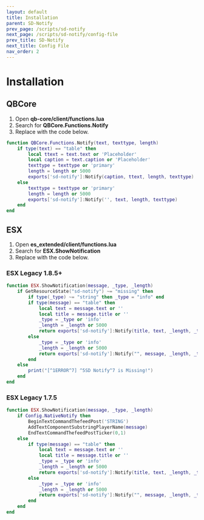 ```yaml
---
layout: default
title: Installation
parent: SD-Notify
prev_page: /scripts/sd-notify
next_page: /scripts/sd-notify/config-file
prev_title: SD-Notify
next_title: Config File
nav_order: 2
---
```


# Installation

## QBCore

1. Open **qb-core/client/functions.lua**
2. Search for **QBCore.Functions.Notify**
3. Replace with the code below.

```lua
function QBCore.Functions.Notify(text, texttype, length)
    if type(text) == "table" then
        local ttext = text.text or 'Placeholder'
        local caption = text.caption or 'Placeholder'
        texttype = texttype or 'primary'
        length = length or 5000
        exports['sd-notify']:Notify(caption, ttext, length, texttype)
    else
        texttype = texttype or 'primary'
        length = length or 5000
        exports['sd-notify']:Notify('', text, length, texttype)
    end
end
```

## ESX

1. Open **es_extended/client/functions.lua**
2. Search for **ESX.ShowNotification**
3. Replace with the code below.

### ESX Legacy 1.8.5+
```lua
function ESX.ShowNotification(message, _type, _length)
    if GetResourceState("sd-notify") ~= "missing" then
        if type(_type) ~= "string" then _type = "info" end
        if type(message) == "table" then
            local text = message.text or ''
            local title = message.title or ''
            _type = _type or 'info'
            _length = _length or 5000
            return exports['sd-notify']:Notify(title, text, _length, _type)
        else
            _type = _type or 'info'
            _length = _length or 5000
            return exports['sd-notify']:Notify("", message, _length, _type)
        end
    else
        print("[^1ERROR^7] ^5SD Notify^7 is Missing!")
    end
end
```

### ESX Legacy 1.7.5
```lua
function ESX.ShowNotification(message, _type, _length)
    if Config.NativeNotify then 
        BeginTextCommandThefeedPost('STRING')
        AddTextComponentSubstringPlayerName(message)
        EndTextCommandThefeedPostTicker(0,1)
    else
        if type(message) == "table" then
            local text = message.text or ''
            local title = message.title or ''
            _type = _type or 'info'
            _length = _length or 5000
            return exports['sd-notify']:Notify(title, text, _length, _type)
        else
            _type = _type or 'info'
            _length = _length or 5000
            return exports['sd-notify']:Notify("", message, _length, _type)
        end
    end
end
```